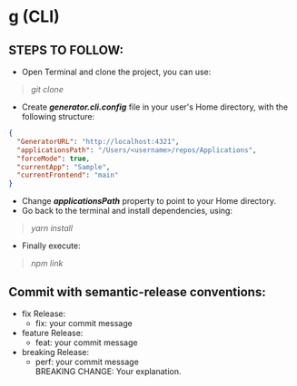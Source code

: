 # g (CLI)

 ## STEPS TO FOLLOW:
 -  Open Terminal and clone the project, you can use:
 > *git clone*
 -  Create ***generator.cli.config*** file in your user's Home directory, with the following structure:

```json
{
  "GeneratorURL": "http://localhost:4321",
  "applicationsPath": "/Users/<username>/repos/Applications",
  "forceMode": true,
  "currentApp": "Sample",
  "currentFrontend": "main"
}
```

 -  Change ***applicationsPath*** property to point to your Home directory.
 -  Go back to the terminal and install dependencies, using: 
 > *yarn install*
 -  Finally execute: 
 > *npm link*

## Commit with semantic-release conventions:
- fix Release:
  - fix: your commit message
- feature Release:
  - feat: your commit message
- breaking Release:
  - perf: your commit message <br />
  BREAKING CHANGE: Your explanation.